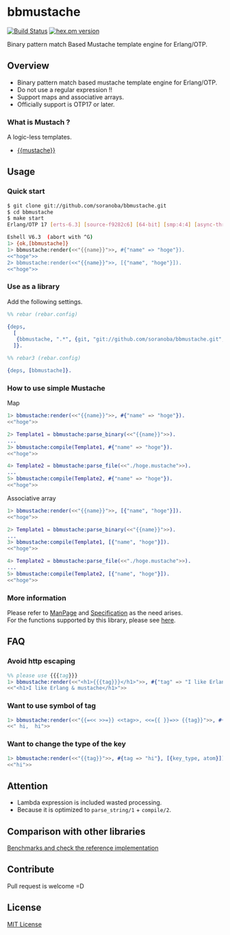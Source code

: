 bbmustache
===========
[![Build Status](https://travis-ci.org/soranoba/bbmustache.svg?branch=master)](https://travis-ci.org/soranoba/bbmustache)
[![hex.pm version](https://img.shields.io/hexpm/v/bbmustache.svg)](https://hex.pm/packages/bbmustache)

Binary pattern match Based Mustache template engine for Erlang/OTP.

## Overview
- Binary pattern match based mustache template engine for Erlang/OTP.
 - Do not use a regular expression !!
- Support maps and associative arrays.
- Officially support is OTP17 or later.

### What is Mustach ?
A logic-less templates.
- [{{mustache}}](http://mustache.github.io/)

## Usage
### Quick start

```bash
$ git clone git://github.com/soranoba/bbmustache.git
$ cd bbmustache
$ make start
Erlang/OTP 17 [erts-6.3] [source-f9282c6] [64-bit] [smp:4:4] [async-threads:10] [hipe] [kernel-poll:true]

Eshell V6.3  (abort with ^G)
1> {ok,[bbmustache]}
1> bbmustache:render(<<"{{name}}">>, #{"name" => "hoge"}).
<<"hoge">>
2> bbmustache:render(<<"{{name}}">>, [{"name", "hoge"}]).
<<"hoge">>
```

### Use as a library
Add the following settings.

```erlang
%% rebar (rebar.config)

{deps,
  [
   {bbmustache, ".*", {git, "git://github.com/soranoba/bbmustache.git", {branch, "master"}}}
  ]}.

%% rebar3 (rebar.config)

{deps, [bbmustache]}.
```

### How to use simple Mustache

Map
```erlang
1> bbmustache:render(<<"{{name}}">>, #{"name" => "hoge"}).
<<"hoge">>

2> Template1 = bbmustache:parse_binary(<<"{{name}}">>).
...
3> bbmustache:compile(Template1, #{"name" => "hoge"}).
<<"hoge">>

4> Template2 = bbmustache:parse_file(<<"./hoge.mustache">>).
...
5> bbmustache:compile(Template2, #{"name" => "hoge"}).
<<"hoge">>
```

Associative array
```erlang
1> bbmustache:render(<<"{{name}}">>, [{"name", "hoge"}]).
<<"hoge">>

2> Template1 = bbmustache:parse_binary(<<"{{name}}">>).
...
3> bbmustache:compile(Template1, [{"name", "hoge"}]).
<<"hoge">>

4> Template2 = bbmustache:parse_file(<<"./hoge.mustache">>).
...
5> bbmustache:compile(Template2, [{"name", "hoge"}]).
<<"hoge">>
```

### More information
Please refer to [ManPage](http://mustache.github.io/mustache.5.html) and [Specification](https://github.com/mustache/spec) as the need arises.<br />
For the functions supported by this library, please see [here](benchmarks/README.md).

## FAQ

### Avoid http escaping

```erlang
%% please use {{{tag}}}
1> bbmustache:render(<<"<h1>{{{tag}}}</h1>">>, #{"tag" => "I like Erlang & mustache"}).
<<"<h1>I like Erlang & mustache</h1>">>
```

### Want to use symbol of tag

```erlang
1> bbmustache:render(<<"{{=<< >>=}} <<tag>>, <<={{ }}=>> {{tag}}">>, #{"tag" => "hi"}).
<<" hi,  hi">>
```

### Want to change the type of the key

```erlang
1> bbmustache:render(<<"{{tag}}">>, #{tag => "hi"}, [{key_type, atom}]).
<<"hi">>
```

## Attention
- Lambda expression is included wasted processing.
 - Because it is optimized to `parse_string/1` + `compile/2`.

## Comparison with other libraries
[Benchmarks and check the reference implementation](benchmarks/README.md)

## Contribute
Pull request is welcome =D

## License
[MIT License](LICENSE)
